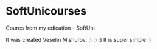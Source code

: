 # SoftUnicourses
Coures from my edication - SoftUni 


It was created Veselin Mishurov.
:) :) :)
It is super simple :)
